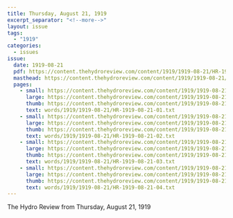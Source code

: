 ```yaml
---
title: Thursday, August 21, 1919
excerpt_separator: "<!--more-->"
layout: issue
tags:
  - "1919"
categories:
  - issues
issue:
  date: 1919-08-21
  pdf: https://content.thehydroreview.com/content/1919/1919-08-21/HR-1919-08-21.pdf
  masthead: https://content.thehydroreview.com/content/1919/1919-08-21/masthead/HR-1919-08-21.jpg
  pages:
    - small: https://content.thehydroreview.com/content/1919/1919-08-21/small/HR-1919-08-21-01.jpg
      large: https://content.thehydroreview.com/content/1919/1919-08-21/large/HR-1919-08-21-01.jpg
      thumb: https://content.thehydroreview.com/content/1919/1919-08-21/thumbnails/HR-1919-08-21-01.jpg
      text: words/1919/1919-08-21/HR-1919-08-21-01.txt
    - small: https://content.thehydroreview.com/content/1919/1919-08-21/small/HR-1919-08-21-02.jpg
      large: https://content.thehydroreview.com/content/1919/1919-08-21/large/HR-1919-08-21-02.jpg
      thumb: https://content.thehydroreview.com/content/1919/1919-08-21/thumbnails/HR-1919-08-21-02.jpg
      text: words/1919/1919-08-21/HR-1919-08-21-02.txt
    - small: https://content.thehydroreview.com/content/1919/1919-08-21/small/HR-1919-08-21-03.jpg
      large: https://content.thehydroreview.com/content/1919/1919-08-21/large/HR-1919-08-21-03.jpg
      thumb: https://content.thehydroreview.com/content/1919/1919-08-21/thumbnails/HR-1919-08-21-03.jpg
      text: words/1919/1919-08-21/HR-1919-08-21-03.txt
    - small: https://content.thehydroreview.com/content/1919/1919-08-21/small/HR-1919-08-21-04.jpg
      large: https://content.thehydroreview.com/content/1919/1919-08-21/large/HR-1919-08-21-04.jpg
      thumb: https://content.thehydroreview.com/content/1919/1919-08-21/thumbnails/HR-1919-08-21-04.jpg
      text: words/1919/1919-08-21/HR-1919-08-21-04.txt
---
```


The Hydro Review from Thursday, August 21, 1919

<!--more-->

